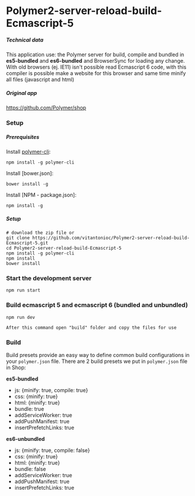 # Polymer2-server-reload-build-Ecmascript-5


##### Technical data
This application use: the Polymer server for build, compile and bundled in  **es5-bundled** and **es6-bundled**
 and BrowserSync for loading any change. With old browsers (ej. IE11) isn't possible read Ecmascript 6 code, with this compiler is possible make a website for this browser and same time minify all files (javascript and html) 

##### Original app
https://github.com/Polymer/shop


### Setup

##### Prerequisites


Install [polymer-cli](https://github.com/Polymer/polymer-cli):

    npm install -g polymer-cli

Install [bower.json]:

    bower install -g 

Install [NPM - package.json]:

    npm install -g 



##### Setup

    # download the zip file or
    git clone https://github.com/vitantonioc/Polymer2-server-reload-build-Ecmascript-5.git
    cd Polymer2-server-reload-build-Ecmascript-5
    npm install -g polymer-cli
    npm install
    bower install

### Start the development server

    npm run start

### Build ecmascript 5 and ecmascript 6 (bundled and unbundled)

    npm run dev
    
    After this command open "build" folder and copy the files for use

### Build

Build presets provide an easy way to define common build configurations in your `polymer.json` file. There are 2 build presets we put in `polymer.json` file in Shop:

**es5-bundled**

- js: {minify: true, compile: true}
- css: {minify: true}
- html: {minify: true}
- bundle: true
- addServiceWorker: true
- addPushManifest: true
- insertPrefetchLinks: true

**es6-unbundled**

- js: {minify: true, compile: false}
- css: {minify: true}
- html: {minify: true}
- bundle: false
- addServiceWorker: true
- addPushManifest: true
- insertPrefetchLinks: true

